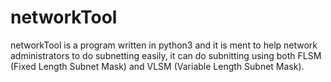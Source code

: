 # networkTool
networkTool is a program written in python3 and it is ment to help network administrators to do subnetting easily, it can do subnitting using both FLSM (Fixed Length Subnet Mask) and VLSM (Variable Length Subnet Mask).
